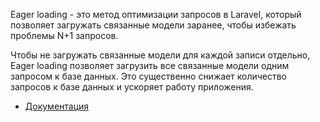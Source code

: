 Eager loading - это метод оптимизации запросов в Laravel, который позволяет загружать связанные модели заранее, 
чтобы избежать проблемы N+1 запросов.

Чтобы не загружать связанные модели для каждой записи отдельно, 
Eager loading позволяет загрузить все связанные модели одним запросом к базе данных. 
Это существенно снижает количество запросов к базе данных и ускоряет работу приложения.

[//]: # "materials"

- [Документация](https://laravel.com/docs/10.x/pennant#eager-loading)

[//]: # "/materials"
